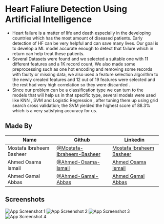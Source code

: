 
# Heart Faliure Detection Using Artificial Intelligence
- Heart failure is a matter of life and death especially in the developing countries which has the most amount of diseased patients. Early detection of HF can be very helpful and can save many lives. Our goal is to develop a ML model accurate enough to detect that failure which in return can help treat these patients.
- Several Datasets were found and we selected a suitable one with 11 different features and a 1K record count, We also made some preprocessing such as one hot encoding and removing some records with faulty or missing data, we also used a feature selection algorithm to the newly created features and 12 out of 19 features were selected and the rest had very high correlation so they were discarded .
- Since our problem can be a classification type we can turn to the models that will help us in that specific type, several models were used like KNN , SVM and Logistic Regression , after tuning them up using grid search cross validation; the SVM yielded the highest score of 88.3% which is a very satisfying accuracy for us.


## Made By
Name | Github | Linkedin |
--- | --- | --- |
Mostafa Ibraheem Basheer | [@Mostafa-Ibraheem-Basheer](https://github.com/Mostafa-Ibraheem-basheer) | [Mostafa Ibraheem Basheer](https://www.linkedin.com/in/mostafa-ibraheem-b36172238/)|
Ahmed Osama Ismail | [@Ahmed-Osama-Ismail](https://github.com/ahmedosamaismail) |[Ahmed Osama Ismail](https://www.linkedin.com/in/ahmed-osama-663104236/)|
Ahmed Gamal Abbas | [@Ahmed-Gamal-Abbas](https://github.com/Ahmed-gamal-elmahdy) |[Ahmed Gamal Abbas](https://www.linkedin.com/in/ahmed-gamal-elmahdy/)|


## Screenshots

![App Screenshot 1](https://i.imgur.com/4ZVJC1y.png)
![App Screenshot 2](https://i.imgur.com/FXBS9bp.png)
![App Screenshot 3](https://i.imgur.com/TyARxSL.png)
![App Screenshot 4](https://i.imgur.com/Zou1aXw.png)

